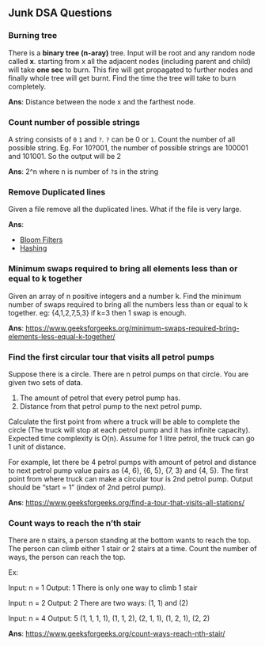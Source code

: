 ## Junk DSA Questions

### Burning tree

There is a **binary tree (n-aray)** tree. Input will be root and any random node called **x**. 
starting from x all the adjacent nodes (including parent and child) will take **one sec** to burn. This fire will get propagated to further nodes and finally whole tree will get burnt. 
Find the time the tree will take to burn completely.

**Ans**: Distance between the node x and the farthest node.

### Count number of possible strings

A string consists of `0` `1` and `?`. `?` can be 0 or `1`. Count the number of all possible string.
Eg. For 10?001, the number of possible strings are 100001 and 101001. So the output will be 2

**Ans**: 2^n where n is number of `?`s in the string

### Remove Duplicated lines

Given a file remove all the duplicated lines. What if the file is very large.

**Ans**: 
* [Bloom Filters](https://stackoverflow.com/questions/3751969/fastest-way-to-remove-duplicate-lines-in-very-large-txt-files)
* [Hashing](https://stackoverflow.com/questions/2467353/memory-efficient-way-to-remove-duplicate-lines-in-a-text-file-using-c)


### Minimum swaps required to bring all elements less than or equal to k together

Given an array of n positive integers and a number k. Find the minimum number of swaps required to bring all the numbers less than or equal to k together.
eg: {4,1,2,7,5,3} if k=3 then 1 swap is enough.

**Ans**: https://www.geeksforgeeks.org/minimum-swaps-required-bring-elements-less-equal-k-together/

### Find the first circular tour that visits all petrol pumps

Suppose there is a circle. There are n petrol pumps on that circle. You are given two sets of data.

1. The amount of petrol that every petrol pump has.
2. Distance from that petrol pump to the next petrol pump.

Calculate the first point from where a truck will be able to complete the circle (The truck will stop at each petrol pump and it has infinite capacity). Expected time complexity is O(n). Assume for 1 litre petrol, the truck can go 1 unit of distance.

For example, let there be 4 petrol pumps with amount of petrol and distance to next petrol pump value pairs as {4, 6}, {6, 5}, {7, 3} and {4, 5}. The first point from where truck can make a circular tour is 2nd petrol pump. Output should be “start = 1” (index of 2nd petrol pump).

**Ans**: https://www.geeksforgeeks.org/find-a-tour-that-visits-all-stations/

### Count ways to reach the n’th stair

There are n stairs, a person standing at the bottom wants to reach the top. The person can climb either 1 stair or 2 stairs at a time. Count the number of ways, the person can reach the top.

Ex:

Input: n = 1
Output: 1
There is only one way to climb 1 stair

Input: n = 2
Output: 2
There are two ways: (1, 1) and (2)

Input: n = 4
Output: 5
(1, 1, 1, 1), (1, 1, 2), (2, 1, 1), (1, 2, 1), (2, 2)

**Ans**: https://www.geeksforgeeks.org/count-ways-reach-nth-stair/
